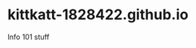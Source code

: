 # kittkatt-1828422.github.io
Info 101 stuff
<html>
    <head>
        <title> Hello World <title>
    </head>
    <body>
        <h1>Hello World</h1>
    </body>
</html>
